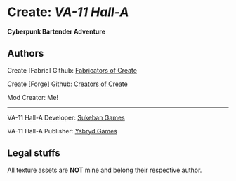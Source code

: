 # Create: *VA-11 Hall-A*

**Cyberpunk Bartender Adventure**

## Authors
Create [Fabric] Github: [Fabricators of Create](https://github.com/Fabricators-of-Create)

Create [Forge] Github: [Creators of Create](https://github.com/Creators-of-Create)

Mod Creator: Me!

<hr>

VA-11 Hall-A Developer: [Sukeban Games](http://sukeban.moe/)

VA-11 Hall-A Publisher: [Ysbryd Games](http://www.ysbryd.net/)

## Legal stuffs

All texture assets are **NOT** mine and belong their respective author.
